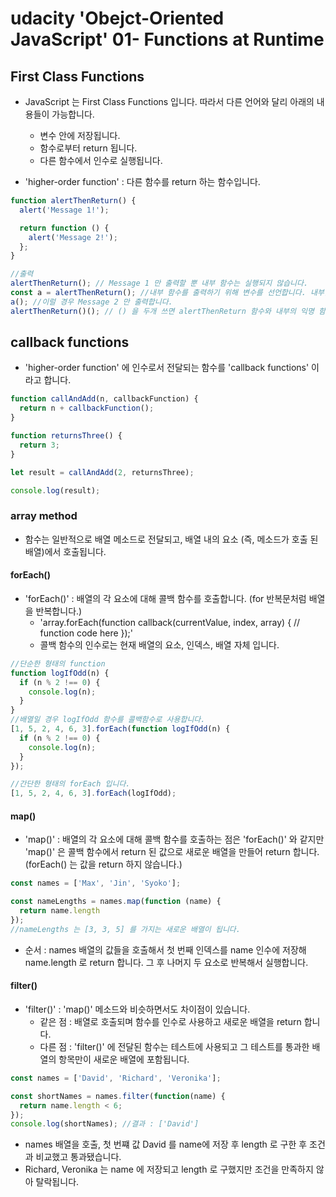 # udacity 'Obejct-Oriented JavaScript' 01- Functions at Runtime
## First Class Functions
- JavaScript 는 First Class Functions 입니다. 따라서 다른 언어와 달리 아래의 내용들이 가능합니다.
  + 변수 안에 저장됩니다.
  + 함수로부터 return 됩니다.
  + 다른 함수에서 인수로 실행됩니다.

- 'higher-order function' : 다른 함수를 return 하는 함수입니다.
```javascript
function alertThenReturn() {
  alert('Message 1!');

  return function () {
    alert('Message 2!');
  };
}

//출력
alertThenReturn(); // Message 1 만 출력할 뿐 내부 함수는 실행되지 않습니다.
const a = alertThenReturn(); //내부 함수를 출력하기 위해 변수를 선언합니다. 내부함수를 return 하기에 가능합니다.
a(); //이럴 경우 Message 2 만 출력합니다.
alertThenReturn()(); // () 을 두개 쓰면 alertThenReturn 함수와 내부의 익명 함수를 실행합니다.
```

## callback functions
- 'higher-order function' 에 인수로서 전달되는 함수를 'callback functions' 이라고 합니다.
```javascript
function callAndAdd(n, callbackFunction) {
  return n + callbackFunction();
}

function returnsThree() {
  return 3;
}

let result = callAndAdd(2, returnsThree);

console.log(result);
```

### array method
- 함수는 일반적으로 배열 메소드로 전달되고, 배열 내의 요소 (즉, 메소드가 호출 된 배열)에서 호출됩니다.

#### forEach()
- 'forEach()' :  배열의 각 요소에 대해 콜백 함수를 호출합니다. (for 반복문처럼 배열을 반복합니다.)
  + 'array.forEach(function callback(currentValue, index, array) { // function code here });'
  + 콜백 함수의 인수로는 현재 배열의 요소, 인덱스, 배열 자체 입니다.
```javascript
//단순한 형태의 function
function logIfOdd(n) {
  if (n % 2 !== 0) {
    console.log(n);
  }
}
//배열일 경우 logIfOdd 함수를 콜백함수로 사용합니다.
[1, 5, 2, 4, 6, 3].forEach(function logIfOdd(n) {
  if (n % 2 !== 0) {
    console.log(n);
  }
});

//간단한 형태의 forEach 입니다.
[1, 5, 2, 4, 6, 3].forEach(logIfOdd);
```

#### map()
- 'map()' :  배열의 각 요소에 대해 콜백 함수를 호출하는 점은 'forEach()' 와 같지만 'map()' 은 콜백 함수에서 return 된 값으로 새로운 배열을 만들어 return 합니다. (forEach() 는 값을 return 하지 않습니다.)
```javascript
const names = ['Max', 'Jin', 'Syoko'];

const nameLengths = names.map(function (name) {
  return name.length
});
//nameLengths 는 [3, 3, 5] 를 가지는 새로운 배열이 됩니다.
```
  + 순서 : names 배열의 값들을 호출해서 첫 번째 인덱스를 name 인수에 저장해 name.length 로 return 합니다. 그 후 나머지 두 요소로 반복해서 실행합니다.
#### filter()
- 'filter()' : 'map()' 메소드와 비슷하면서도 차이점이 있습니다.
  + 같은 점 : 배열로 호출되며 함수를 인수로 사용하고 새로운 배열을 return 합니다.
  + 다른 점 : 'filter()' 에 전달된 함수는 테스트에 사용되고 그 테스트를 통과한 배열의 항목만이 새로운 배열에 포함됩니다.
```javascript
const names = ['David', 'Richard', 'Veronika'];

const shortNames = names.filter(function(name) {
  return name.length < 6;
});
console.log(shortNames); //결과 : ['David']
```
  + names 배열을 호출, 첫 번쨰 값 David 를 name에 저장 후 length 로 구한 후 조건과 비교했고 통과됐습니다.
  + Richard, Veronika 는 name 에 저장되고 length 로 구했지만 조건을 만족하지 않아 탈락됩니다.
